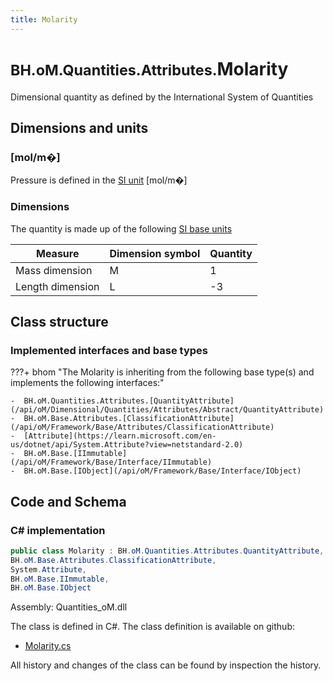 ```yaml
---
title: Molarity
---
```


# <small>BH.oM.Quantities.Attributes.</small>**Molarity**

Dimensional quantity as defined by the International System of Quantities

## Dimensions and units

### [mol/m�]

Pressure is defined in the [SI unit](https://bhom.xyz/documentation/BHoM_oM/BHoM-Units-conventions/) [mol/m�]

### Dimensions

The quantity is made up of the following [SI base units](https://en.wikipedia.org/wiki/SI_base_unit)

| Measure        | Dimension symbol | Quantity |
|------------------|--------|----------|
| Mass dimension |  M  |1  |
| Length dimension |  L  |-3  |


## Class structure

### Implemented interfaces and base types

???+ bhom "The Molarity is inheriting from the following base type(s) and implements the following interfaces:"

    -  BH.oM.Quantities.Attributes.[QuantityAttribute](/api/oM/Dimensional/Quantities/Attributes/Abstract/QuantityAttribute)
    -  BH.oM.Base.Attributes.[ClassificationAttribute](/api/oM/Framework/Base/Attributes/ClassificationAttribute)
    -  [Attribute](https://learn.microsoft.com/en-us/dotnet/api/System.Attribute?view=netstandard-2.0)
    -  BH.oM.Base.[IImmutable](/api/oM/Framework/Base/Interface/IImmutable)
    -  BH.oM.Base.[IObject](/api/oM/Framework/Base/Interface/IObject)




## Code and Schema

### C# implementation

``` C# title="C#"
public class Molarity : BH.oM.Quantities.Attributes.QuantityAttribute,
BH.oM.Base.Attributes.ClassificationAttribute,
System.Attribute,
BH.oM.Base.IImmutable,
BH.oM.Base.IObject
```

Assembly: Quantities_oM.dll

The class is defined in C#. The class definition is available on github:

- [Molarity.cs](https://github.com/BHoM/BHoM/blob/develop/Quantities_oM/Attributes\Molarity.cs)

All history and changes of the class can be found by inspection the history.
